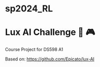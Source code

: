 # sp2024_RL

# Lux AI Challenge 🍄 🎮

Course Project for DS598 A1

Based on: https://github.com/Epicato/lux-AI

